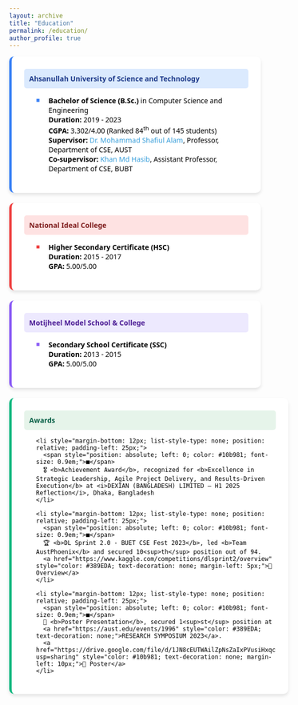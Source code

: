 ```yaml
---
layout: archive
title: "Education"
permalink: /education/
author_profile: true
---
```


<span style="font-family: 'Segoe UI', sans-serif; color: black;">
<div style="display: flex; flex-wrap: wrap; gap: 20px;">
  <div style="background-color: white; border-left: 5px solid #3b82f6; border-radius: 10px; padding: 25px; flex: 1 1 100%; max-width: 100%; box-shadow: 0 4px 6px rgba(0, 0, 0, 0.1);">
    <div style="background-color: #dbeafe; padding: 10px; border-radius: 5px; margin-bottom: 15px;">
      <span style="color: #1e3a8a; font-size: 1em; font-weight: bold;">Ahsanullah University of Science and Technology</span>
    </div>
    <ul style="font-family: 'Segoe UI', sans-serif; color: black; margin-top: 15px;">
      <li style="margin-bottom: 12px; list-style-type: none; position: relative; padding-left: 25px;">
        <span style="position: absolute; left: 0; color: #3b82f6; font-size: 0.9em;">■</span>
        <b>Bachelor of Science (B.Sc.)</b> in Computer Science and Engineering <br/>
        <b>Duration:</b> 2019 - 2023 <br/>
        <b>CGPA:</b> 3.302/4.00 (Ranked 84<sup>th</sup> out of 145 students) <br/>
<b>Supervisor:</b> 
<a href="https://www.aust.edu/cse/faculty_member/dr_mohammad_shafiul_alam" style="color: #389EDA; text-decoration: none;">Dr. Mohammad Shafiul Alam</a>, Professor, Department of CSE, AUST<br>
<b>Co-supervisor:</b> 
<a href="https://cse.bubt.edu.bd/facultydetails/87/" style="color: #389EDA; text-decoration: none;">Khan Md Hasib</a>, Assistant Professor, Department of CSE, BUBT
      </li>
    </ul>
  </div>

  <div style="background-color: white; border-left: 5px solid #ef4444; border-radius: 10px; padding: 25px; flex: 1 1 100%; max-width: 100%; box-shadow: 0 4px 6px rgba(0, 0, 0, 0.1);">
    <div style="background-color: #fee2e2; padding: 10px; border-radius: 5px; margin-bottom: 15px;">
      <span style="color: #7f1d1d; font-size: 1em; font-weight: bold;">National Ideal College</span>
    </div>
    <ul style="font-family: 'Segoe UI', sans-serif; color: black; margin-top: 15px;">
      <li style="margin-bottom: 12px; list-style-type: none; position: relative; padding-left: 25px;">
        <span style="position: absolute; left: 0; color: #ef4444; font-size: 0.9em;">■</span>
        <b>Higher Secondary Certificate (HSC)</b> <br/>
        <b>Duration:</b> 2015 - 2017 <br/>
        <b>GPA:</b> 5.00/5.00
      </li>
    </ul>
  </div>

  <div style="background-color: white; border-left: 5px solid #8b5cf6; border-radius: 10px; padding: 25px; flex: 1 1 100%; max-width: 100%; box-shadow: 0 4px 6px rgba(0, 0, 0, 0.1);">
    <div style="background-color: #ede9fe; padding: 10px; border-radius: 5px; margin-bottom: 15px;">
      <span style="color: #4c1d95; font-size: 1em; font-weight: bold;">Motijheel Model School & College</span>
    </div>
    <ul style="font-family: 'Segoe UI', sans-serif; color: black; margin-top: 15px;">
      <li style="margin-bottom: 12px; list-style-type: none; position: relative; padding-left: 25px;">
        <span style="position: absolute; left: 0; color: #8b5cf6; font-size: 0.9em;">■</span>
        <b>Secondary School Certificate (SSC)</b> <br/>
        <b>Duration:</b> 2013 - 2015 <br/>
        <b>GPA:</b> 5.00/5.00
      </li>
    </ul>
  </div>

<div style="background-color: white; border-left: 5px solid #10b981; border-radius: 10px; padding: 25px; flex: 1 1 100%; max-width: 100%; box-shadow: 0 4px 6px rgba(0, 0, 0, 0.1);">
  <div style="background-color: #e6f4ea; padding: 10px; border-radius: 5px; margin-bottom: 15px;">
    <span style="color: #065f46; font-size: 1em; font-weight: bold;">Awards</span>
  </div>
  
  <ul style="font-family: 'Segoe UI', sans-serif; color: black; margin-top: 15px;">
    
    <li style="margin-bottom: 12px; list-style-type: none; position: relative; padding-left: 25px;">
      <span style="position: absolute; left: 0; color: #10b981; font-size: 0.9em;">■</span>
      🎖️ <b>Achievement Award</b>, recognized for <b>Excellence in Strategic Leadership, Agile Project Delivery, and Results-Driven Execution</b> at <i>DEXIAN (BANGLADESH) LIMITED – H1 2025 Reflection</i>, Dhaka, Bangladesh
    </li>
    
    <li style="margin-bottom: 12px; list-style-type: none; position: relative; padding-left: 25px;">
      <span style="position: absolute; left: 0; color: #10b981; font-size: 0.9em;">■</span>
      🏆 <b>DL Sprint 2.0 - BUET CSE Fest 2023</b>, led <b>Team AustPhoenix</b> and secured 10<sup>th</sup> position out of 94.  
      <a href="https://www.kaggle.com/competitions/dlsprint2/overview" style="color: #389EDA; text-decoration: none; margin-left: 5px;">🔗 Overview</a>
    </li>
    
    <li style="margin-bottom: 12px; list-style-type: none; position: relative; padding-left: 25px;">
      <span style="position: absolute; left: 0; color: #10b981; font-size: 0.9em;">■</span>
      📜 <b>Poster Presentation</b>, secured 1<sup>st</sup> position at  
      <a href="https://aust.edu/events/1996" style="color: #389EDA; text-decoration: none;">RESEARCH SYMPOSIUM 2023</a>. 
      <a href="https://drive.google.com/file/d/1JN8cEUTWAilZpNsZaIxPVusiHxqc4OZA/view?usp=sharing" style="color: #10b981; text-decoration: none; margin-left: 10px;">🔗 Poster</a>
    </li>

  </ul>
</div>

